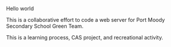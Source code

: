 Hello world

This is a collaborative effort to code a web server for Port Moody Secondary School Green Team. 

This is a learning process, CAS project, and recreational activity. 

